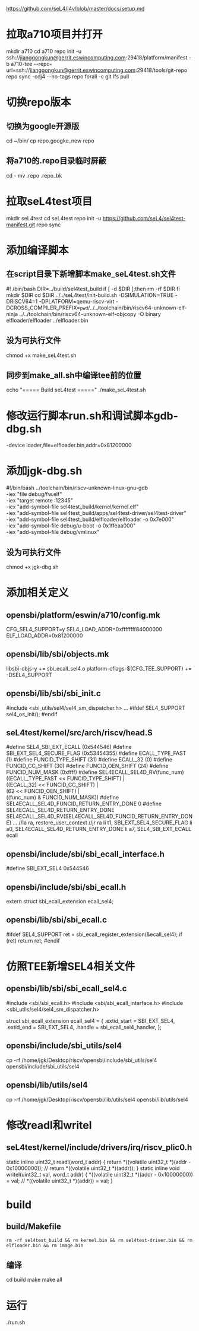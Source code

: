 https://github.com/seL4/l4v/blob/master/docs/setup.md
# 拉取a710项目并打开
mkdir a710
cd a710
repo init -u ssh://jianggongkun@gerrit.eswincomputing.com:29418/platform/manifest -b a710-tee --repo-url=ssh://jianggongkun@gerrit.eswincomputing.com:29418/tools/git-repo
repo sync -cdj4 --no-tags
repo forall -c git lfs pull
# 切换repo版本
## 切换为google开源版
cd ~/bin/
cp repo.googke_new repo
## 将a710的.repo目录临时屏蔽
cd -
mv .repo .repo_bk
# 拉取seL4test项目
mkdir seL4test
cd seL4test
repo init -u https://github.com/seL4/sel4test-manifest.git
repo sync
# 添加编译脚本
## 在script目录下新增脚本make_seL4test.sh文件
#! /bin/bash
DIR=../build/sel4test_build
if [ -d $DIR ];then
    rm -rf $DIR
fi
mkdir $DIR
cd $DIR
../../seL4test/init-build.sh -DSIMULATION=TRUE -DRISCV64=1 -DPLATFORM=qemu-riscv-virt -DCROSS_COMPILER_PREFIX=`pwd`/../../toolchain/bin/riscv64-unknown-elf- 
ninja 
../../toolchain/bin/riscv64-unknown-elf-objcopy -O binary elfloader/elfloader ../elfloader.bin
## 设为可执行文件
chmod +x make_seL4test.sh
## 同步到make_all.sh中编译tee前的位置
echo "===== Build seL4test ====="
./make_seL4test.sh
# 修改运行脚本run.sh和调试脚本gdb-dbg.sh
-device loader,file=elfloader.bin,addr=0x81200000 
# 添加jgk-dbg.sh
#!/bin/bash
../toolchain/bin/riscv-unknown-linux-gnu-gdb \
-iex "file debug/fw.elf" \
-iex "target remote :12345" \
-iex "add-symbol-file sel4test_build/kernel/kernel.elf" \
-iex "add-symbol-file sel4test_build/apps/sel4test-driver/sel4test-driver" \
-iex "add-symbol-file sel4test_build/elfloader/elfloader -o 0x7e000" \
-iex "add-symbol-file debug/u-boot -o 0x1ffeaa000" \
-iex "add-symbol-file debug/vmlinux"
## 设为可执行文件
chmod +x jgk-dbg.sh
# 添加相关定义
## opensbi/platform/eswin/a710/config.mk
CFG_SEL4_SUPPORT=y
SEL4_LOAD_ADDR=0xffffffff84000000
ELF_LOAD_ADDR=0x81200000
## opensbi/lib/sbi/objects.mk
libsbi-objs-y += sbi_ecall_sel4.o
platform-cflags-$(CFG_TEE_SUPPORT) += -DSEL4_SUPPORT
## opensbi/lib/sbi/sbi_init.c
#include <sbi_utils/sel4/sel4_sm_dispatcher.h>
...
#ifdef SEL4_SUPPORT
	sel4_os_init();
#endif
## seL4test/kernel/src/arch/riscv/head.S
#define SEL4_SBI_EXT_ECALL     (0x544546) 
#define SBI_EXT_SEL4_SECURE_FLAG				(0x53454355)
#define ECALL_TYPE_FAST     (1)
#define FUNCID_TYPE_SHIFT   (31)
#define ECALL_32            (0)
#define FUNCID_CC_SHIFT     (30)
#define FUNCID_OEN_SHIFT    (24)
#define FUNCID_NUM_MASK      (0xffff)
#define SEL4ECALL_SEL4D_RV(func_num) \
        ((ECALL_TYPE_FAST << FUNCID_TYPE_SHIFT) | \
         ((ECALL_32) << FUNCID_CC_SHIFT) | \
         (62 << FUNCID_OEN_SHIFT) | \
         ((func_num) & FUNCID_NUM_MASK))
#define SEL4ECALL_SEL4D_FUNCID_RETURN_ENTRY_DONE		0
#define SEL4ECALL_SEL4D_RETURN_ENTRY_DONE \
	SEL4ECALL_SEL4D_RV(SEL4ECALL_SEL4D_FUNCID_RETURN_ENTRY_DONE)
...
  //la ra, restore_user_context
  //jr ra
  li  t1, SBI_EXT_SEL4_SECURE_FLAG
  li  a0, SEL4ECALL_SEL4D_RETURN_ENTRY_DONE
  li  a7, SEL4_SBI_EXT_ECALL
  ecall
## opensbi/include/sbi/sbi_ecall_interface.h
#define SBI_EXT_SEL4				0x544546
## opensbi/include/sbi/sbi_ecall.h
extern struct sbi_ecall_extension ecall_sel4;
## opensbi/lib/sbi/sbi_ecall.c
#ifdef SEL4_SUPPORT
	ret = sbi_ecall_register_extension(&ecall_sel4);
	if (ret)
		return ret;
#endif
# 仿照TEE新增SEL4相关文件
## opensbi/lib/sbi/sbi_ecall_sel4.c
#include <sbi/sbi_ecall.h>
#include <sbi/sbi_ecall_interface.h>
#include <sbi_utils/sel4/sel4_sm_dispatcher.h>

struct sbi_ecall_extension ecall_sel4 = {
	.extid_start = SBI_EXT_SEL4,
	.extid_end = SBI_EXT_SEL4,
	.handle = sbi_ecall_sel4_handler,
};
## opensbi/include/sbi_utils/sel4
cp -rf /home/jgk/Desktop/riscv/opensbi/include/sbi_utils/sel4 opensbi/include/sbi_utils/sel4
## opensbi/lib/utils/sel4
cp -rf /home/jgk/Desktop/riscv/opensbi/lib/utils/sel4 opensbi/lib/utils/sel4
# 修改readl和writel
## seL4test/kernel/include/drivers/irq/riscv_plic0.h
static inline uint32_t readl(word_t addr)
{
    return *((volatile uint32_t *)(addr - 0x10000000));
    // return *((volatile uint32_t *)(addr));
}
static inline void writel(uint32_t val, word_t addr)
{
    *((volatile uint32_t *)(addr - 0x10000000)) = val;
    // *((volatile uint32_t *)(addr)) = val;
}
# build
## build/Makefile
	rm -rf sel4test_build && rm kernel.bin && rm sel4test-driver.bin && rm elfloader.bin && rm image.bin
## 编译
cd build
make
make all
# 运行
./run.sh
